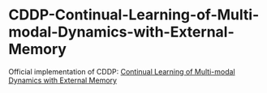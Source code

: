 # CDDP-Continual-Learning-of-Multi-modal-Dynamics-with-External-Memory
Official implementation of CDDP: [Continual Learning of Multi-modal Dynamics with External Memory](https://arxiv.org/abs/2203.00936)
